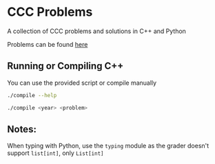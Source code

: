 # CCC Problems

A collection of CCC problems and solutions in C++ and Python

Problems can be found [here](https://cemc.uwaterloo.ca/contests/past_contests.html#ccc)

## Running or Compiling C++
You can use the provided script or compile manually
```bash
./compile --help

./compile <year> <problem>
```

## Notes:
When typing with Python, use the `typing` module as the grader doesn't support `list[int]`, only `List[int]`
